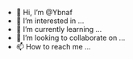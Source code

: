 - 👋 Hi, I’m @Ybnaf
- 👀 I’m interested in ...
- 🌱 I’m currently learning ...
- 💞️ I’m looking to collaborate on ...
- 📫 How to reach me ...

<!---
Ybnaf/Ybnaf is a ✨ special ✨ repository because its `README.md` (this file) appears on your GitHub profile.
You can click the Preview link to take a look at your changes.
--->
